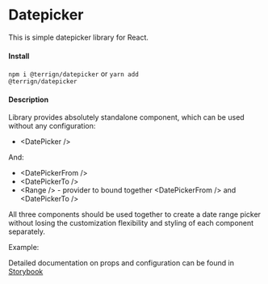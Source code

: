 # Datepicker

This is simple datepicker library for React.

#### Install

<code>npm i @terrign/datepicker</code>
or
<code>yarn add @terrign/datepicker</code>

#### Description

Library provides absolutely standalone component, which can be used without any configuration:

- \<DatePicker />

And:

- \<DatePickerFrom />
- \<DatePickerTo />
- \<Range /> - provider to bound together \<DatePickerFrom /> and \<DatePickerTo />

All three components should be used together to create a date range picker without losing the customization flexibility and styling of each component separately.

Example:

Detailed documentation on props and configuration can be found in [Storybook](https://65b39056d863915c37e6299e-zvmpinltfk.chromatic.com/)
